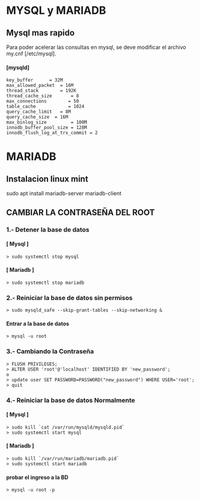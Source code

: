 MYSQL y MARIADB
===
## Mysql mas rapido
Para poder acelerar las consultas en mysql, se deve modificar el archivo my.cnf [/etc/mysql].
#### [mysqld]
```
key_buffer		= 32M
max_allowed_packet	= 16M
thread_stack		= 192K
thread_cache_size       = 8
max_connections        = 50
table_cache            = 1024
query_cache_limit	= 8M
query_cache_size  = 16M
max_binlog_size         = 100M
innodb_buffer_pool_size = 128M
innodb_flush_log_at_trx_commit = 2
```

MARIADB
===
## Instalacion linux mint

sudo apt install mariadb-server mariadb-client

## CAMBIAR LA CONTRASEÑA DEL ROOT
###  1.- Detener la base de datos
#### [ Mysql ]
```
> sudo systemctl stop mysql
```
#### [ Mariadb ]
```
> sudo systemctl stop mariadb
```
### 2.- Reiniciar la base de datos sin permisos
```
> sudo mysqld_safe --skip-grant-tables --skip-networking &
```
#### Entrar a la base de datos
```
> mysql -u root
```
### 3.- Cambiando la Contraseña
```
> FLUSH PRIVILEGES;
> ALTER USER 'root'@'localhost' IDENTIFIED BY 'new_password';
o 
> update user SET PASSWORD=PASSWORD("new_password") WHERE USER='root';
> quit
```
### 4.- Reiniciar la base de datos Normalmente
#### [ Mysql ]
```
> sudo kill `cat /var/run/mysqld/mysqld.pid`
> sudo systemctl start mysql
```
#### [ Mariadb ]
```
> sudo kill `/var/run/mariadb/mariadb.pid`
> sudo systemctl start mariadb

```
#### probar el ingreso a la BD
```
> mysql -u root -p
```
